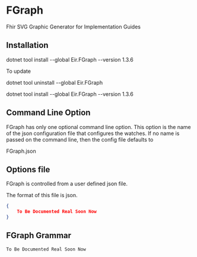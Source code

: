 # FGraph

Fhir SVG Graphic Generator for Implementation Guides

## Installation

dotnet tool install --global Eir.FGraph --version 1.3.6

To update

dotnet tool uninstall --global Eir.FGraph

dotnet tool install --global Eir.FGraph --version 1.3.6


## Command Line Option

FGraph has only one optional command line option. This option is the name of the 
json configuration file that configures the watches.
If no name is passed on the command line, then the config file defaults to

FGraph.json

## Options file

FGraph is controlled from a user defined json file. 

The format of this file is json.

```json
{
	To Be Documented Real Soon Now
}
```

## FGraph Grammar

	To Be Documented Real Soon Now
